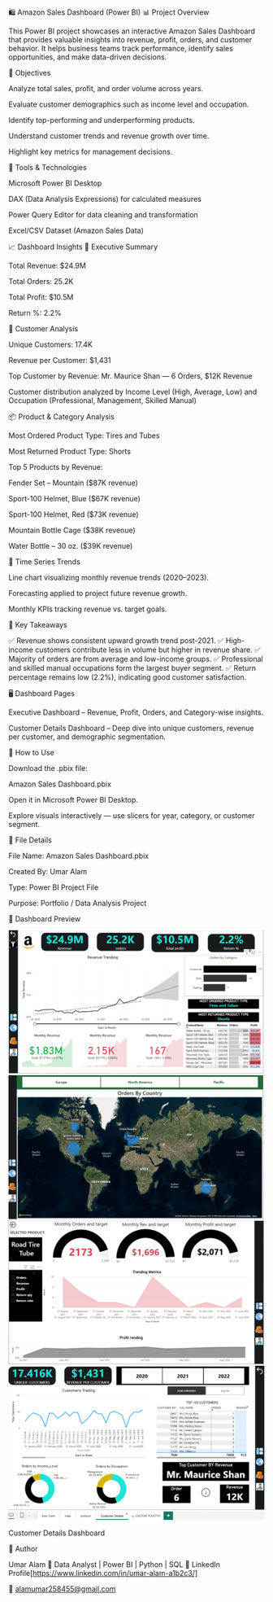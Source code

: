 🛍️ Amazon Sales Dashboard (Power BI)
📊 Project Overview

This Power BI project showcases an interactive Amazon Sales Dashboard that provides valuable insights into revenue, profit, orders, and customer behavior.
It helps business teams track performance, identify sales opportunities, and make data-driven decisions.

🎯 Objectives

Analyze total sales, profit, and order volume across years.

Evaluate customer demographics such as income level and occupation.

Identify top-performing and underperforming products.

Understand customer trends and revenue growth over time.

Highlight key metrics for management decisions.

🧩 Tools & Technologies

Microsoft Power BI Desktop

DAX (Data Analysis Expressions) for calculated measures

Power Query Editor for data cleaning and transformation

Excel/CSV Dataset (Amazon Sales Data)

📈 Dashboard Insights
🧾 Executive Summary

Total Revenue: $24.9M

Total Orders: 25.2K

Total Profit: $10.5M

Return %: 2.2%

👥 Customer Analysis

Unique Customers: 17.4K

Revenue per Customer: $1,431

Top Customer by Revenue: Mr. Maurice Shan — 6 Orders, $12K Revenue

Customer distribution analyzed by Income Level (High, Average, Low) and Occupation (Professional, Management, Skilled Manual)

📦 Product & Category Analysis

Most Ordered Product Type: Tires and Tubes

Most Returned Product Type: Shorts

Top 5 Products by Revenue:

Fender Set – Mountain ($87K revenue)

Sport-100 Helmet, Blue ($67K revenue)

Sport-100 Helmet, Red ($73K revenue)

Mountain Bottle Cage ($38K revenue)

Water Bottle – 30 oz. ($39K revenue)

📅 Time Series Trends

Line chart visualizing monthly revenue trends (2020–2023).

Forecasting applied to project future revenue growth.

Monthly KPIs tracking revenue vs. target goals.

🧠 Key Takeaways

✅ Revenue shows consistent upward growth trend post-2021.
✅ High-income customers contribute less in volume but higher in revenue share.
✅ Majority of orders are from average and low-income groups.
✅ Professional and skilled manual occupations form the largest buyer segment.
✅ Return percentage remains low (2.2%), indicating good customer satisfaction.

🖥️ Dashboard Pages

Executive Dashboard – Revenue, Profit, Orders, and Category-wise insights.

Customer Details Dashboard – Deep dive into unique customers, revenue per customer, and demographic segmentation.

🚀 How to Use

Download the .pbix file:

Amazon Sales Dashboard.pbix


Open it in Microsoft Power BI Desktop.

Explore visuals interactively — use slicers for year, category, or customer segment.

📂 File Details

File Name: Amazon Sales Dashboard.pbix

Created By: Umar Alam

Type: Power BI Project File

Purpose: Portfolio / Data Analysis Project

📸 Dashboard Preview

![Executive Dashboard](https://github.com/umar9643/mega-project/blob/main/Dash_img/Screenshot%202025-10-17%20001925.png)
![Executive Dashboard](https://github.com/umar9643/mega-project/blob/main/Dash_img/Screenshot%202025-10-17%20001940.png)
![Executive Dashboard](https://github.com/umar9643/mega-project/blob/main/Dash_img/Screenshot%202025-10-17%20001954.png)
![Executive Dashboard](https://github.com/umar9643/mega-project/blob/main/Dash_img/Screenshot%202025-10-17%20002014.png)

Customer Details Dashboard

👤 Author

Umar Alam
📍 Data Analyst | Power BI | Python | SQL
🔗 LinkedIn Profile[https://www.linkedin.com/in/umar-alam-a1b2c3/]

📧 alamumar258455@gmail.com
